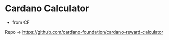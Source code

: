 # Cardano Calculator
- from CF

Repo -> https://github.com/cardano-foundation/cardano-reward-calculator
